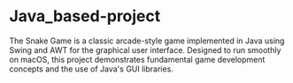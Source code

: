 # Java_based-project
The Snake Game is a classic arcade-style game implemented in Java using Swing and AWT for the graphical user interface. Designed to run smoothly on macOS, this project demonstrates fundamental game development concepts and the use of Java's GUI libraries.
